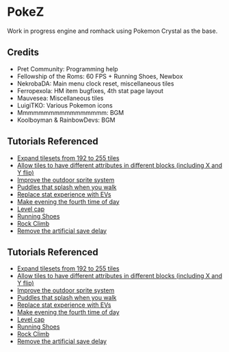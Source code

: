 # PokeZ

Work in progress engine and romhack using Pokemon Crystal as the base.

## Credits

- Pret Community: Programming help
- Fellowship of the Roms: 60 FPS + Running Shoes, Newbox
- NekrobaDA: Main menu clock reset, miscellaneous tiles
- Ferropexola: HM item bugfixes, 4th stat page layout
- Mauvesea: Miscellaneous tiles
- LuigiTKO: Various Pokemon icons
- Mmmmmmmmmmmmmmmmm: BGM
- Koolboyman & RainbowDevs: BGM

## Tutorials Referenced

- [Expand tilesets from 192 to 255 tiles](https://github.com/pret/pokecrystal/wiki/Expand-tilesets-from-192-to-255-tiles)
- [Allow tiles to have different attributes in different blocks (including X and Y flip)](https://github.com/pret/pokecrystal/wiki/Allow-tiles-to-have-different-attributes-in-different-blocks-(including-X-and-Y-flip))
- [Improve the outdoor sprite system](https://github.com/pret/pokecrystal/wiki/Improve-the-outdoor-sprite-system)
- [Puddles that splash when you walk](https://github.com/pret/pokecrystal/wiki/Puddles-that-splash-when-you-walk)
- [Replace stat experience with EVs](https://github.com/pret/pokecrystal/wiki/Replace-stat-experience-with-EVs)
- [Make evening the fourth time of day](https://github.com/pret/pokecrystal/wiki/Make-evening-the-fourth-time-of-day)
- [Level cap](https://github.com/pret/pokecrystal/wiki/Level-cap)
- [Running Shoes](https://github.com/pret/pokecrystal/wiki/Running-Shoes)
- [Rock Climb](https://github.com/pret/pokecrystal/wiki/Rock-Climb)
- [Remove the artificial save delay](https://github.com/pret/pokecrystal/wiki/Remove-the-artificial-save-delay)

## Tutorials Referenced

- [Expand tilesets from 192 to 255 tiles](https://github.com/pret/pokecrystal/wiki/Expand-tilesets-from-192-to-255-tiles)
- [Allow tiles to have different attributes in different blocks (including X and Y flip)](https://github.com/pret/pokecrystal/wiki/Allow-tiles-to-have-different-attributes-in-different-blocks-(including-X-and-Y-flip))
- [Improve the outdoor sprite system](https://github.com/pret/pokecrystal/wiki/Improve-the-outdoor-sprite-system)
- [Puddles that splash when you walk](https://github.com/pret/pokecrystal/wiki/Puddles-that-splash-when-you-walk)
- [Replace stat experience with EVs](https://github.com/pret/pokecrystal/wiki/Replace-stat-experience-with-EVs)
- [Make evening the fourth time of day](https://github.com/pret/pokecrystal/wiki/Make-evening-the-fourth-time-of-day)
- [Level cap](https://github.com/pret/pokecrystal/wiki/Level-cap)
- [Running Shoes](https://github.com/pret/pokecrystal/wiki/Running-Shoes)
- [Rock Climb](https://github.com/pret/pokecrystal/wiki/Rock-Climb)
- [Remove the artificial save delay](https://github.com/pret/pokecrystal/wiki/Remove-the-artificial-save-delay)
